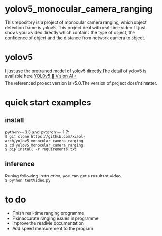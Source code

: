 # yolov5_monocular_camera_ranging
This repository is a project of monocular camera ranging, which object detection frame is yolov5. 
This project deal with real-time video. It just shows you a video directly which contains the type of object, the confidence of object and the distance from network camera to object. 
# yolov5
I just use the pretrained model of yolov5 directly.The detail of yolov5 is available here [YOLOv5 🚀 Vision AI ⭐](https://github.com/ultralytics/yolov5)   
The referenced project version is v5.0.The version of project does'nt matter. 
# quick start examples
## install
python>=3.6 and pytorch>= 1.7:   
`$ git clone https://github.com/xiaol-arch/yolov5_monocular_camera_ranging`<br>
`$ cd yolov5_monocular_camera_ranging`<br>
`$ pip install -r requirements.txt`   
## inference   
Runing following instruction, you can get a resultant video.<br>
`$ python testVideo.py`
#  to do 
+ Finish real-time ranging programme
+ Fixinaccurate ranging issues in programme
+ Improve the readMe documentation
+ Add speed measurement to the program
